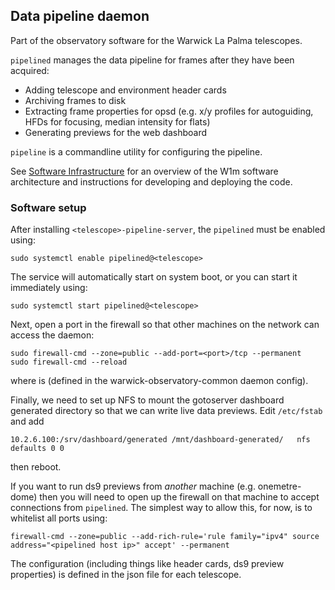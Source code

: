 ## Data pipeline daemon

Part of the observatory software for the Warwick La Palma telescopes.

`pipelined` manages the data pipeline for frames after they have been acquired:

* Adding telescope and environment header cards
* Archiving frames to disk
* Extracting frame properties for opsd (e.g. x/y profiles for autoguiding, HFDs for focusing, median intensity for flats)
* Generating previews for the web dashboard

`pipeline` is a commandline utility for configuring the pipeline.

See [Software Infrastructure](https://github.com/warwick-one-metre/docs/wiki/Software-Infrastructure) for an overview of the W1m software architecture and instructions for developing and deploying the code.

### Software setup

After installing `<telescope>-pipeline-server`, the `pipelined` must be enabled using:
```
sudo systemctl enable pipelined@<telescope>
```

The service will automatically start on system boot, or you can start it immediately using:
```
sudo systemctl start pipelined@<telescope>
```

Next, open a port in the firewall so that other machines on the network can access the daemon:
```
sudo firewall-cmd --zone=public --add-port=<port>/tcp --permanent
sudo firewall-cmd --reload
```
where <port> is (defined in the warwick-observatory-common daemon config).

Finally, we need to set up NFS to mount the gotoserver dashboard generated directory so that we can write live data previews.
Edit `/etc/fstab` and add
```
10.2.6.100:/srv/dashboard/generated /mnt/dashboard-generated/   nfs defaults 0 0
```
then reboot.

If you want to run ds9 previews from *another* machine (e.g. onemetre-dome) then you will need to open up the firewall on that machine to accept connections from `pipelined`.  The simplest way to allow this, for now, is to whitelist all ports using:
```
firewall-cmd --zone=public --add-rich-rule='rule family="ipv4" source address="<pipelined host ip>" accept' --permanent
```

The configuration (including things like header cards, ds9 preview properties) is defined in the json file for each telescope.
